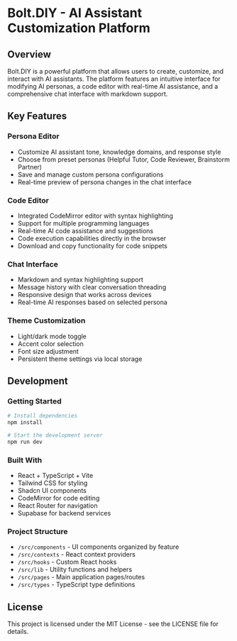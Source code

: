 # Bolt.DIY - AI Assistant Customization Platform

## Overview
Bolt.DIY is a powerful platform that allows users to create, customize, and interact with AI assistants. The platform features an intuitive interface for modifying AI personas, a code editor with real-time AI assistance, and a comprehensive chat interface with markdown support.

## Key Features

### Persona Editor
- Customize AI assistant tone, knowledge domains, and response style
- Choose from preset personas (Helpful Tutor, Code Reviewer, Brainstorm Partner)
- Save and manage custom persona configurations
- Real-time preview of persona changes in the chat interface

### Code Editor
- Integrated CodeMirror editor with syntax highlighting
- Support for multiple programming languages
- Real-time AI code assistance and suggestions
- Code execution capabilities directly in the browser
- Download and copy functionality for code snippets

### Chat Interface
- Markdown and syntax highlighting support
- Message history with clear conversation threading
- Responsive design that works across devices
- Real-time AI responses based on selected persona

### Theme Customization
- Light/dark mode toggle
- Accent color selection
- Font size adjustment
- Persistent theme settings via local storage

## Development

### Getting Started
```bash
# Install dependencies
npm install

# Start the development server
npm run dev
```

### Built With
- React + TypeScript + Vite
- Tailwind CSS for styling
- Shadcn UI components
- CodeMirror for code editing
- React Router for navigation
- Supabase for backend services

### Project Structure
- `/src/components` - UI components organized by feature
- `/src/contexts` - React context providers
- `/src/hooks` - Custom React hooks
- `/src/lib` - Utility functions and helpers
- `/src/pages` - Main application pages/routes
- `/src/types` - TypeScript type definitions

## License
This project is licensed under the MIT License - see the LICENSE file for details.
